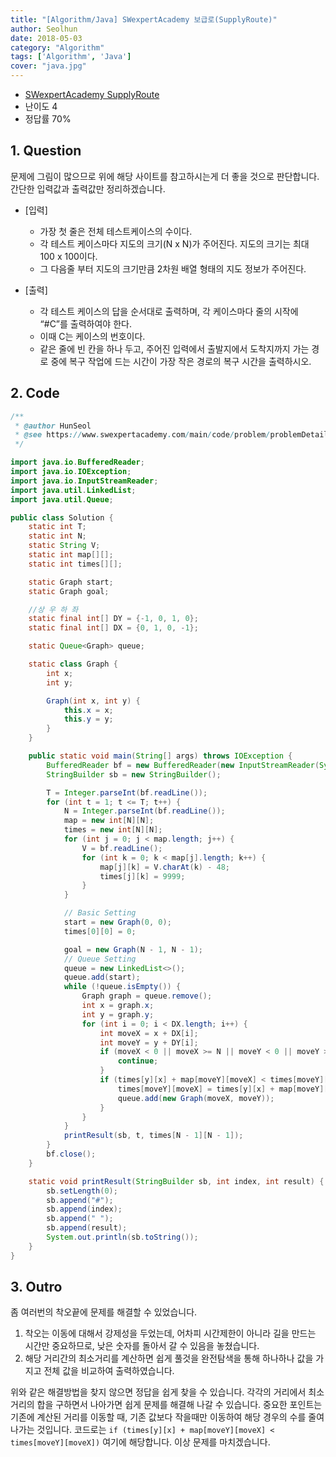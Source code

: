 ```yaml
---
title: "[Algorithm/Java] SWexpertAcademy 보급로(SupplyRoute)"
author: Seolhun
date: 2018-05-03
category: "Algorithm"
tags: ['Algorithm', 'Java']
cover: "java.jpg"
---
```

- [SWexpertAcademy SupplyRoute](https://www.swexpertacademy.com/main/code/problem/problemDetail.do?contestProbId=AV15QRX6APsCFAYD&categoryId=AV15QRX6APsCFAYD&categoryType=CODE)
- 난이도 4
- 정답률 70%


## 1. Question
문제에 그림이 많으므로 위에 해당 사이트를 참고하시는게 더 좋을 것으로 판단합니다. 간단한 입력값과 출력값만 정리하겠습니다.

- [입력]
  - 가장 첫 줄은 전체 테스트케이스의 수이다.
  - 각 테스트 케이스마다 지도의 크기(N x N)가 주어진다. 지도의 크기는 최대 100 x 100이다.
  - 그 다음줄 부터 지도의 크기만큼 2차원 배열 형태의 지도 정보가 주어진다.

- [출력]
  - 각 테스트 케이스의 답을 순서대로 출력하며, 각 케이스마다 줄의 시작에 “#C”를 출력하여야 한다.
  - 이때 C는 케이스의 번호이다.
  - 같은 줄에 빈 칸을 하나 두고, 주어진 입력에서 출발지에서 도착지까지 가는 경로 중에 복구 작업에 드는 시간이 가장 작은 경로의 복구 시간을 출력하시오.

## 2. Code
```java
/**
 * @author HunSeol
 * @see https://www.swexpertacademy.com/main/code/problem/problemDetail.do?contestProbId=AV15QRX6APsCFAYD
 */

import java.io.BufferedReader;
import java.io.IOException;
import java.io.InputStreamReader;
import java.util.LinkedList;
import java.util.Queue;

public class Solution {
    static int T;
    static int N;
    static String V;
    static int map[][];
    static int times[][];

    static Graph start;
    static Graph goal;

    //상 우 하 좌
    static final int[] DY = {-1, 0, 1, 0};
    static final int[] DX = {0, 1, 0, -1};

    static Queue<Graph> queue;

    static class Graph {
        int x;
        int y;

        Graph(int x, int y) {
            this.x = x;
            this.y = y;
        }
    }

    public static void main(String[] args) throws IOException {
        BufferedReader bf = new BufferedReader(new InputStreamReader(System.in));
        StringBuilder sb = new StringBuilder();

        T = Integer.parseInt(bf.readLine());
        for (int t = 1; t <= T; t++) {
            N = Integer.parseInt(bf.readLine());
            map = new int[N][N];
            times = new int[N][N];
            for (int j = 0; j < map.length; j++) {
                V = bf.readLine();
                for (int k = 0; k < map[j].length; k++) {
                    map[j][k] = V.charAt(k) - 48;
                    times[j][k] = 9999;
                }
            }

            // Basic Setting
            start = new Graph(0, 0);
            times[0][0] = 0;

            goal = new Graph(N - 1, N - 1);
            // Queue Setting
            queue = new LinkedList<>();
            queue.add(start);
            while (!queue.isEmpty()) {
                Graph graph = queue.remove();
                int x = graph.x;
                int y = graph.y;
                for (int i = 0; i < DX.length; i++) {
                    int moveX = x + DX[i];
                    int moveY = y + DY[i];
                    if (moveX < 0 || moveX >= N || moveY < 0 || moveY >= N) {
                        continue;
                    }
                    if (times[y][x] + map[moveY][moveX] < times[moveY][moveX]) {
                        times[moveY][moveX] = times[y][x] + map[moveY][moveX];
                        queue.add(new Graph(moveX, moveY));
                    }
                }
            }
            printResult(sb, t, times[N - 1][N - 1]);
        }
        bf.close();
    }

    static void printResult(StringBuilder sb, int index, int result) {
        sb.setLength(0);
        sb.append("#");
        sb.append(index);
        sb.append(" ");
        sb.append(result);
        System.out.println(sb.toString());
    }
}
```

## 3. Outro
좀 여러번의 착오끝에 문제를 해결할 수 있었습니다.

1. 착오는 이동에 대해서 강제성을 두었는데, 어차피 시간제한이 아니라 길을 만드는 시간만 중요하므로, 낮은 숫자를 돌아서 갈 수 있음을 놓쳤습니다.
2. 해당 거리간의 최소거리를 계산하면 쉽게 풀것을 완전탐색을 통해 하나하나 값을 가지고 전체 값을 비교하여 출력하였습니다.

위와 같은 해결방법을 찾지 않으면 정답을 쉽게 찾을 수 있습니다. 각각의 거리에서 최소거리의 합을 구하면서 나아가면 쉽게 문제를 해결해 나갈 수 있습니다. 중요한 포인트는 기존에 계산된 거리를 이동할 때, 기존 값보다 작을때만 이동하여 해당 경우의 수를 줄여나가는 것입니다. 코드로는 `if (times[y][x] + map[moveY][moveX] < times[moveY][moveX])` 여기에 해당합니다.
이상 문제를 마치겠습니다.
